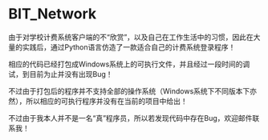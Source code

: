 # BIT_Network

由于对学校计费系统客户端的不“欣赏”，以及自己在工作生活中的习惯，因此在大量的实践后，通过Python语言仿造了一款适合自己的计费系统登录程序！

相应的代码已经打包成Windows系统上的可执行文件，并且经过一段时间的调试，到目前为止并没有出现Bug！

不过由于打包后的程序并不支持全部的操作系统（Windows系统下不同版本下亦然），所以相应的可执行程序并没有在当前的项目中给出！

不过由于我本人并不是一名“真”程序员，所以若发现代码中存在Bug，欢迎邮件联系我！
